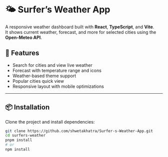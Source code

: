 # 🌤️ Surfer’s Weather App

A responsive weather dashboard built with **React**, **TypeScript**, and **Vite**.  
It shows current weather, forecast, and more for selected cities using the **Open-Meteo API**.

## 🚀 Features

- Search for cities and view live weather
- Forecast with temperature range and icons
- Weather-based theme support
- Popular cities quick view
- Responsive layout with mobile optimizations

---

## 📦 Installation

Clone the project and install dependencies:

```bash
git clone https://github.com/shwetakhatra/Surfer-s-Weather-App.git
cd surfers-weather
pnpm install
# or
npm install
